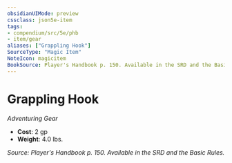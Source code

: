```yaml
---
obsidianUIMode: preview
cssclass: json5e-item
tags:
- compendium/src/5e/phb
- item/gear
aliases: ["Grappling Hook"]
SourceType: "Magic Item"
NoteIcon: magicitem
BookSource: Player's Handbook p. 150. Available in the SRD and the Basic Rules.
---
```

# Grappling Hook
*Adventuring Gear*  

- **Cost**: 2 gp
- **Weight**: 4.0 lbs.

*Source: Player's Handbook p. 150. Available in the SRD and the Basic Rules.*